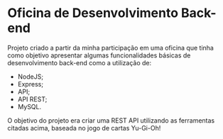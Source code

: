 # Oficina de Desenvolvimento Back-end

Projeto criado a partir da minha participação em uma oficina que tinha como objetivo apresentar algumas funcionalidades básicas de desenvolvimento back-end como a utilização de:
- NodeJS;
- Express;
- API;
- API REST;
- MySQL.

O objetivo do projeto era criar uma REST API utilizando as ferramentas citadas acima, baseada no jogo de cartas Yu-Gi-Oh!
